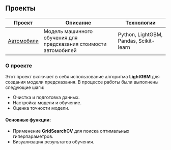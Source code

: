 ## Проекты

| Проект              | Описание                                      | Технологии           | 
|------------------------------|-----------------------------------------------|----------------------|
| [Автомобили](Vehicle)               | Модель машинного обучения для предсказания стоимости автомобилей | Python, LightGBM, Pandas, Scikit-learn | 

### О проекте

Этот проект включает в себя использование алгоритма **LightGBM** для создания модели предсказания. В процессе работы были выполнены следующие шаги:

- Очистка и подготовка данных.
- Настройка модели и обучение.
- Оценка точности модели.

#### Основные функции:
- Применение **GridSearchCV** для поиска оптимальных гиперпараметров.
- Визуализация результатов обучения.


